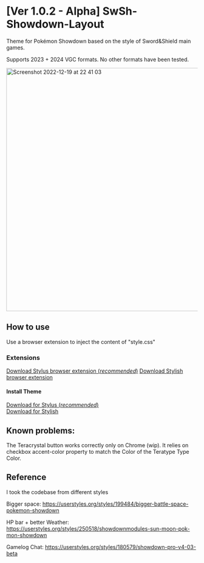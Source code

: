 # [Ver 1.0.2 - Alpha] SwSh-Showdown-Layout
Theme for Pokémon Showdown based on the style of Sword&amp;Shield main games.

Supports 2023 + 2024 VGC formats. No other formats have been tested.

<img width="638" alt="Screenshot 2022-12-19 at 22 41 03" src="https://user-images.githubusercontent.com/30316462/208529567-74cea360-017d-4e12-bb79-63a7715231a5.png">

## How to use
Use a browser extension to inject the content of "style.css"

### Extensions
[Download Stylus browser extension (_recommended_)](https://chrome.google.com/webstore/detail/stylus/clngdbkpkpeebahjckkjfobafhncgmne)
[Download Stylish browser extension](https://chromewebstore.google.com/detail/stylish-custom-themes-for/fjnbnpbmkenffdnngjfgmeleoegfcffe?hl=it)

#### Install Theme
[Download for Stylus (_recommended_)](https://userstyles.world/style/16603/pokemon-swsh-layout)  
[Download for Stylish](https://chrome.google.com/webstore/detail/stylish-custom-themes-for/fjnbnpbmkenffdnngjfgmeleoegfcffe)

## Known problems:
The Teracrystal button works correctly only on Chrome (wip).
It relies on checkbox accent-color property to match the Color of the Teratype Type Color.

## Reference
I took the codebase from different styles

Bigger space: https://userstyles.org/styles/199484/bigger-battle-space-pokemon-showdown

HP bar + better Weather: https://userstyles.org/styles/250518/showdownmodules-sun-moon-pok-mon-showdown

Gamelog Chat: https://userstyles.org/styles/180579/showdown-pro-v4-03-beta
